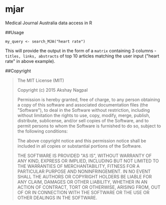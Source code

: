 # mjar
Medical Journal Australia data access in R

##Usage

`my_query <- search_MJA("heart rate")`

This will provide the output in the form of a `matrix` containing 3 columns - `titles, links, abstracts` of top 10 articles matching the user input ("heart rate" in above example).

##Copyright
>
>The MIT License (MIT)
>
>Copyright (c) 2015 Akshay Nagpal
>
>Permission is hereby granted, free of charge, to any person obtaining a copy
of this software and associated documentation files (the "Software"), to deal
in the Software without restriction, including without limitation the rights
to use, copy, modify, merge, publish, distribute, sublicense, and/or sell
copies of the Software, and to permit persons to whom the Software is
furnished to do so, subject to the following conditions:
>
>The above copyright notice and this permission notice shall be included in all
copies or substantial portions of the Software.
>
>THE SOFTWARE IS PROVIDED "AS IS", WITHOUT WARRANTY OF ANY KIND, EXPRESS OR
IMPLIED, INCLUDING BUT NOT LIMITED TO THE WARRANTIES OF MERCHANTABILITY,
FITNESS FOR A PARTICULAR PURPOSE AND NONINFRINGEMENT. IN NO EVENT SHALL THE
AUTHORS OR COPYRIGHT HOLDERS BE LIABLE FOR ANY CLAIM, DAMAGES OR OTHER
LIABILITY, WHETHER IN AN ACTION OF CONTRACT, TORT OR OTHERWISE, ARISING FROM,
OUT OF OR IN CONNECTION WITH THE SOFTWARE OR THE USE OR OTHER DEALINGS IN THE
SOFTWARE.
